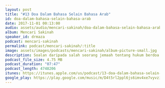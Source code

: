 ```yaml
---
layout: post
title: "#13 Doa Dalam Bahasa Selain Bahasa Arab"
id: doa-dalam-bahasa-selain-bahasa-arab
date: 2017-11-01 00:13:00
audio: assets/audio/mencari-sakinah/doa-dalam-bahasa-selain-bahasa-arab.mp3
album: Mencari Sakinah
speaker_id: drmaza
podcast: mencari-sakinah
permalink: podcast/mencari-sakinah/:title
image: assets/images/podcasts/mencari-sakinah/album-picture-small.jpg
description: Soalan daripada salah seorang jemaah tentang hukum berdoa dalam bahasa selain bahasa arab ketika solat. 
podcast_file_size: 4.75 MB
podcast_duration: "07:47"
podcast_length: 4748206
itunes: https://itunes.apple.com/us/podcast/13-doa-dalam-bahasa-selain-bahasa-arab/id1312701517?i=1000394721887
google_play: https://play.google.com/music/m/D4t5rl2ppl6js6imv4xe7vyvziq?t=13_Doa_Dalam_Bahasa_Selain_Bahasa_Arab-Mencari_Sakinah
--- 
```

